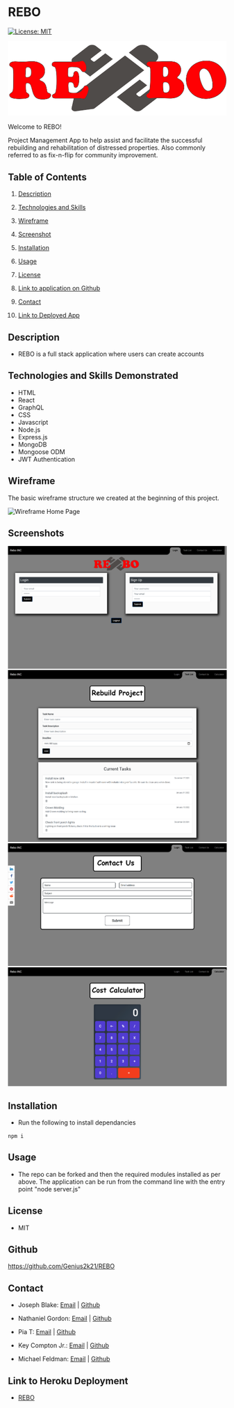 # REBO

[![License: MIT](https://img.shields.io/badge/License-MIT-yellow.svg)](https://opensource.org/licenses/MIT)

![logo](./client/public/pencil-ruler-solidtestwide.png)

Welcome to REBO!

Project Management App to help assist and facilitate the successful rebuilding and rehabilitation of distressed properties. Also commonly referred to as fix-n-flip for community improvement.

## Table of Contents

1. [Description](#description)

1. [Technologies and Skills](#technologies)

1. [Wireframe](#wireframe)

1. [Screenshot](#screenshot)

1. [Installation](#installation)

1. [Usage](#usage)

1. [License](#license)

1. [Link to application on Github](#github)

1. [Contact](#contact)

1. [Link to Deployed App](#sample)

## <a id="description"></a>Description

- REBO is a full stack application where users can create accounts

## <a id="technologies"></a>Technologies and Skills Demonstrated

- HTML
- React
- GraphQL
- CSS
- Javascript
- Node.js
- Express.js
- MongoDB
- Mongoose ODM
- JWT Authentication

## <a id="wireframe"></a>Wireframe

The basic wireframe structure we created at the beginning of this project.

![Wireframe Home Page](./public/images/)

## <a id="screenshot"></a>Screenshots

![Screenshot of Login Page](/client/public/rebo-login-SS.png)
![Screenshot of Task List Page](/client/public/rebo-tasklist-SS.png)
![Screenshot of Contact Us Page](/client/public/rebo-contact-us-SS.png)
![Screenshot of Calculator Page](/client/public/rebo-calculator-SS.png)

## <a id="installation"></a>Installation

- Run the following to install dependancies

```
npm i
```

## <a id="usage"></a>Usage

- The repo can be forked and then the required modules installed as per above. The application can be run from the command line with the entry point "node server.js"

## <a id="license"></a>License

- MIT

## <a id="github"></a>Github

https://github.com/Genius2k21/REBO

## <a id="contact"></a>Contact

- Joseph Blake: [Email](josephblake2012@yahoo.com) | [Github](https://github.com/Genius2k21)

- Nathaniel Gordon: [Email](begordon22@gmail.com) | [Github](https://github.com/wildkat246)

- Pia T: [Email](trivedp18@gmail.com) | [Github](https://github.com/ptriv1)

- Key Compton Jr.: [Email](integra378@aol.com) | [Github](https://github.com/intergra378)

- Michael Feldman: [Email](micah41224@gmail.com) | [Github](https://github.com/micah41224)

## <a id="sample"></a>Link to Heroku Deployment

- [REBO](https://)

